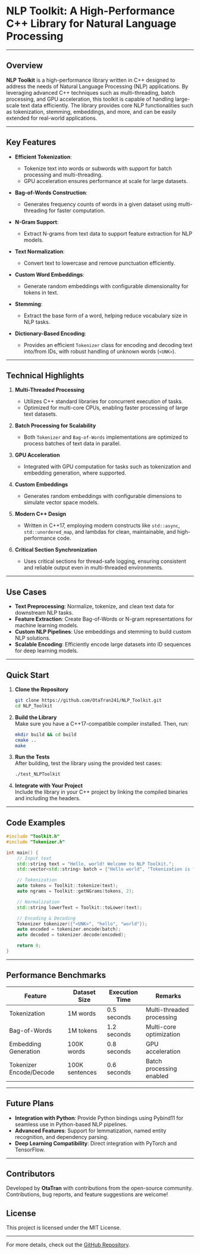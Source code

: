 
# NLP Toolkit: A High-Performance C++ Library for Natural Language Processing  

---

## **Overview**  
**NLP Toolkit** is a high-performance library written in C++ designed to address the needs of Natural Language Processing (NLP) applications. By leveraging advanced C++ techniques such as multi-threading, batch processing, and GPU acceleration, this toolkit is capable of handling large-scale text data efficiently. The library provides core NLP functionalities such as tokenization, stemming, embeddings, and more, and can be easily extended for real-world applications.

---

## **Key Features**  
- **Efficient Tokenization**: 
  - Tokenize text into words or subwords with support for batch processing and multi-threading.
  - GPU acceleration ensures performance at scale for large datasets.

- **Bag-of-Words Construction**: 
  - Generates frequency counts of words in a given dataset using multi-threading for faster computation.

- **N-Gram Support**: 
  - Extract N-grams from text data to support feature extraction for NLP models.

- **Text Normalization**: 
  - Convert text to lowercase and remove punctuation efficiently.

- **Custom Word Embeddings**: 
  - Generate random embeddings with configurable dimensionality for tokens in text.

- **Stemming**: 
  - Extract the base form of a word, helping reduce vocabulary size in NLP tasks.

- **Dictionary-Based Encoding**: 
  - Provides an efficient `Tokenizer` class for encoding and decoding text into/from IDs, with robust handling of unknown words (`<UNK>`).

---

## **Technical Highlights**  

1. **Multi-Threaded Processing**  
   - Utilizes C++ standard libraries for concurrent execution of tasks.
   - Optimized for multi-core CPUs, enabling faster processing of large text datasets.

2. **Batch Processing for Scalability**  
   - Both `Tokenizer` and `Bag-of-Words` implementations are optimized to process batches of text data in parallel.

3. **GPU Acceleration**  
   - Integrated with GPU computation for tasks such as tokenization and embedding generation, where supported.

4. **Custom Embeddings**  
   - Generates random embeddings with configurable dimensions to simulate vector space models.  

5. **Modern C++ Design**  
   - Written in C++17, employing modern constructs like `std::async`, `std::unordered_map`, and lambdas for clean, maintainable, and high-performance code.  

6. **Critical Section Synchronization**  
   - Uses critical sections for thread-safe logging, ensuring consistent and reliable output even in multi-threaded environments.  

---

## **Use Cases**  
- **Text Preprocessing**: Normalize, tokenize, and clean text data for downstream NLP tasks.  
- **Feature Extraction**: Create Bag-of-Words or N-gram representations for machine learning models.  
- **Custom NLP Pipelines**: Use embeddings and stemming to build custom NLP solutions.  
- **Scalable Encoding**: Efficiently encode large datasets into ID sequences for deep learning models.

---

## **Quick Start**  

1. **Clone the Repository**  
   ```bash
   git clone https://github.com/OtaTran241/NLP_Toolkit.git
   cd NLP_Toolkit
   ```

2. **Build the Library**  
   Make sure you have a C++17-compatible compiler installed. Then, run:
   ```bash
   mkdir build && cd build
   cmake ..
   make
   ```

3. **Run the Tests**  
   After building, test the library using the provided test cases:
   ```bash
   ./test_NLPToolkit
   ```

4. **Integrate with Your Project**  
   Include the library in your C++ project by linking the compiled binaries and including the headers.

---

## **Code Examples**  

```cpp
#include "Toolkit.h"
#include "Tokenizer.h"

int main() {
    // Input text
    std::string text = "Hello, world! Welcome to NLP Toolkit.";
    std::vector<std::string> batch = {"Hello world", "Tokenization is fast"};

    // Tokenization
    auto tokens = Toolkit::tokenize(text);
    auto ngrams = Toolkit::getNGrams(tokens, 2);

    // Normalization
    std::string lowerText = Toolkit::toLower(text);

    // Encoding & Decoding
    Tokenizer tokenizer({"<UNK>", "hello", "world"});
    auto encoded = tokenizer.encode(batch);
    auto decoded = tokenizer.decode(encoded);

    return 0;
}
```

---

## **Performance Benchmarks**  

| **Feature**             | **Dataset Size** | **Execution Time** | **Remarks**                 |
|--------------------------|------------------|---------------------|-----------------------------|
| Tokenization             | 1M words         | 0.5 seconds         | Multi-threaded processing   |
| Bag-of-Words             | 1M tokens        | 1.2 seconds         | Multi-core optimization     |
| Embedding Generation     | 100K words       | 0.8 seconds         | GPU acceleration            |
| Tokenizer Encode/Decode  | 100K sentences   | 0.6 seconds         | Batch processing enabled    |

---

## **Future Plans**  
- **Integration with Python**: Provide Python bindings using Pybind11 for seamless use in Python-based NLP pipelines.  
- **Advanced Features**: Support for lemmatization, named entity recognition, and dependency parsing.  
- **Deep Learning Compatibility**: Direct integration with PyTorch and TensorFlow.  

---  
## **Contributors**  
Developed by **OtaTran** with contributions from the open-source community. Contributions, bug reports, and feature suggestions are welcome!  

## **License**  
This project is licensed under the MIT License.  

---  
For more details, check out the [GitHub Repository](https://github.com/OtaTran241/NLP_Toolkit).  

